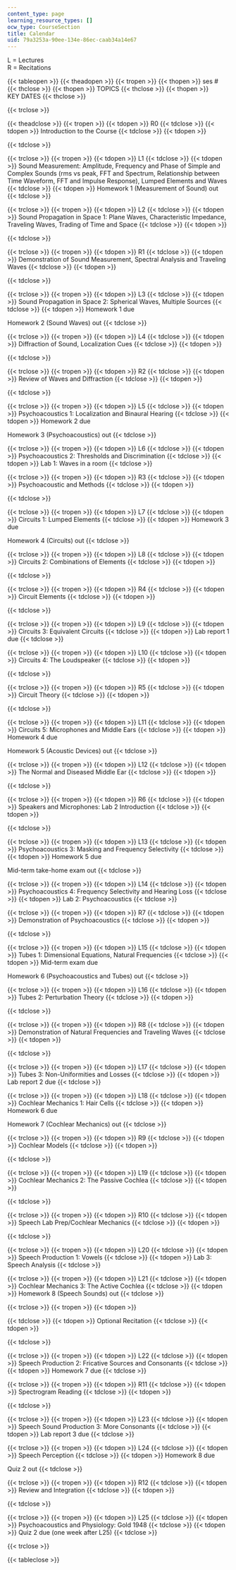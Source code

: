 ```yaml
---
content_type: page
learning_resource_types: []
ocw_type: CourseSection
title: Calendar
uid: 79a3253a-90ee-134e-86ec-caab34a14e67
---
```


L = Lectures  
R = Recitations

{{< tableopen >}}
{{< theadopen >}}
{{< tropen >}}
{{< thopen >}}
ses #
{{< thclose >}}
{{< thopen >}}
TOPICS
{{< thclose >}}
{{< thopen >}}
KEY DATES
{{< thclose >}}

{{< trclose >}}

{{< theadclose >}}
{{< tropen >}}
{{< tdopen >}}
R0
{{< tdclose >}}
{{< tdopen >}}
Introduction to the Course
{{< tdclose >}}
{{< tdopen >}}

{{< tdclose >}}

{{< trclose >}}
{{< tropen >}}
{{< tdopen >}}
L1
{{< tdclose >}}
{{< tdopen >}}
Sound Measurement: Amplitude, Frequency and Phase of Simple and Complex Sounds (rms vs peak, FFT and Spectrum, Relationship between Time Waveform, FFT and Impulse Response), Lumped Elements and Waves
{{< tdclose >}}
{{< tdopen >}}
Homework 1 (Measurement of Sound) out 
{{< tdclose >}}

{{< trclose >}}
{{< tropen >}}
{{< tdopen >}}
L2
{{< tdclose >}}
{{< tdopen >}}
Sound Propagation in Space 1: Plane Waves, Characteristic Impedance, Traveling Waves, Trading of Time and Space
{{< tdclose >}}
{{< tdopen >}}

{{< tdclose >}}

{{< trclose >}}
{{< tropen >}}
{{< tdopen >}}
R1
{{< tdclose >}}
{{< tdopen >}}
Demonstration of Sound Measurement, Spectral Analysis and Traveling Waves
{{< tdclose >}}
{{< tdopen >}}

{{< tdclose >}}

{{< trclose >}}
{{< tropen >}}
{{< tdopen >}}
L3
{{< tdclose >}}
{{< tdopen >}}
Sound Propagation in Space 2: Spherical Waves, Multiple Sources
{{< tdclose >}}
{{< tdopen >}}
Homework 1 due  
  
Homework 2 (Sound Waves) out
{{< tdclose >}}

{{< trclose >}}
{{< tropen >}}
{{< tdopen >}}
L4
{{< tdclose >}}
{{< tdopen >}}
Diffraction of Sound, Localization Cues
{{< tdclose >}}
{{< tdopen >}}

{{< tdclose >}}

{{< trclose >}}
{{< tropen >}}
{{< tdopen >}}
R2
{{< tdclose >}}
{{< tdopen >}}
Review of Waves and Diffraction
{{< tdclose >}}
{{< tdopen >}}

{{< tdclose >}}

{{< trclose >}}
{{< tropen >}}
{{< tdopen >}}
L5
{{< tdclose >}}
{{< tdopen >}}
Psychoacoustics 1: Localization and Binaural Hearing
{{< tdclose >}}
{{< tdopen >}}
Homework 2 due  
  
Homework 3 (Psychoacoustics) out
{{< tdclose >}}

{{< trclose >}}
{{< tropen >}}
{{< tdopen >}}
L6
{{< tdclose >}}
{{< tdopen >}}
Psychoacoustics 2: Thresholds and Discrimination
{{< tdclose >}}
{{< tdopen >}}
Lab 1: Waves in a room
{{< tdclose >}}

{{< trclose >}}
{{< tropen >}}
{{< tdopen >}}
R3
{{< tdclose >}}
{{< tdopen >}}
Psychoacoustic and Methods
{{< tdclose >}}
{{< tdopen >}}

{{< tdclose >}}

{{< trclose >}}
{{< tropen >}}
{{< tdopen >}}
L7
{{< tdclose >}}
{{< tdopen >}}
Circuits 1: Lumped Elements
{{< tdclose >}}
{{< tdopen >}}
Homework 3 due  
  
Homework 4 (Circuits) out
{{< tdclose >}}

{{< trclose >}}
{{< tropen >}}
{{< tdopen >}}
L8
{{< tdclose >}}
{{< tdopen >}}
Circuits 2: Combinations of Elements
{{< tdclose >}}
{{< tdopen >}}

{{< tdclose >}}

{{< trclose >}}
{{< tropen >}}
{{< tdopen >}}
R4
{{< tdclose >}}
{{< tdopen >}}
Circuit Elements
{{< tdclose >}}
{{< tdopen >}}

{{< tdclose >}}

{{< trclose >}}
{{< tropen >}}
{{< tdopen >}}
L9
{{< tdclose >}}
{{< tdopen >}}
Circuits 3: Equivalent Circuits
{{< tdclose >}}
{{< tdopen >}}
Lab report 1 due
{{< tdclose >}}

{{< trclose >}}
{{< tropen >}}
{{< tdopen >}}
L10
{{< tdclose >}}
{{< tdopen >}}
Circuits 4: The Loudspeaker
{{< tdclose >}}
{{< tdopen >}}

{{< tdclose >}}

{{< trclose >}}
{{< tropen >}}
{{< tdopen >}}
R5
{{< tdclose >}}
{{< tdopen >}}
Circuit Theory
{{< tdclose >}}
{{< tdopen >}}

{{< tdclose >}}

{{< trclose >}}
{{< tropen >}}
{{< tdopen >}}
L11
{{< tdclose >}}
{{< tdopen >}}
Circuits 5: Microphones and Middle Ears
{{< tdclose >}}
{{< tdopen >}}
Homework 4 due  
  
Homework 5 (Acoustic Devices) out
{{< tdclose >}}

{{< trclose >}}
{{< tropen >}}
{{< tdopen >}}
L12
{{< tdclose >}}
{{< tdopen >}}
The Normal and Diseased Middle Ear
{{< tdclose >}}
{{< tdopen >}}

{{< tdclose >}}

{{< trclose >}}
{{< tropen >}}
{{< tdopen >}}
R6
{{< tdclose >}}
{{< tdopen >}}
Speakers and Microphones: Lab 2 Introduction
{{< tdclose >}}
{{< tdopen >}}

{{< tdclose >}}

{{< trclose >}}
{{< tropen >}}
{{< tdopen >}}
L13
{{< tdclose >}}
{{< tdopen >}}
Psychoacoustics 3: Masking and Frequency Selectivity
{{< tdclose >}}
{{< tdopen >}}
Homework 5 due  
  
Mid-term take-home exam out
{{< tdclose >}}

{{< trclose >}}
{{< tropen >}}
{{< tdopen >}}
L14
{{< tdclose >}}
{{< tdopen >}}
Psychoacoustics 4: Frequency Selectivity and Hearing Loss
{{< tdclose >}}
{{< tdopen >}}
Lab 2: Psychoacoustics
{{< tdclose >}}

{{< trclose >}}
{{< tropen >}}
{{< tdopen >}}
R7
{{< tdclose >}}
{{< tdopen >}}
Demonstration of Psychoacoustics
{{< tdclose >}}
{{< tdopen >}}

{{< tdclose >}}

{{< trclose >}}
{{< tropen >}}
{{< tdopen >}}
L15
{{< tdclose >}}
{{< tdopen >}}
Tubes 1: Dimensional Equations, Natural Frequencies
{{< tdclose >}}
{{< tdopen >}}
Mid-term exam due  
  
Homework 6 (Psychoacoustics and Tubes) out
{{< tdclose >}}

{{< trclose >}}
{{< tropen >}}
{{< tdopen >}}
L16
{{< tdclose >}}
{{< tdopen >}}
Tubes 2: Perturbation Theory
{{< tdclose >}}
{{< tdopen >}}

{{< tdclose >}}

{{< trclose >}}
{{< tropen >}}
{{< tdopen >}}
R8
{{< tdclose >}}
{{< tdopen >}}
Demonstration of Natural Frequencies and Traveling Waves
{{< tdclose >}}
{{< tdopen >}}

{{< tdclose >}}

{{< trclose >}}
{{< tropen >}}
{{< tdopen >}}
L17
{{< tdclose >}}
{{< tdopen >}}
Tubes 3: Non-Uniformities and Losses
{{< tdclose >}}
{{< tdopen >}}
Lab report 2 due
{{< tdclose >}}

{{< trclose >}}
{{< tropen >}}
{{< tdopen >}}
L18
{{< tdclose >}}
{{< tdopen >}}
Cochlear Mechanics 1: Hair Cells
{{< tdclose >}}
{{< tdopen >}}
Homework 6 due  
  
Homework 7 (Cochlear Mechanics) out
{{< tdclose >}}

{{< trclose >}}
{{< tropen >}}
{{< tdopen >}}
R9
{{< tdclose >}}
{{< tdopen >}}
Cochlear Models
{{< tdclose >}}
{{< tdopen >}}

{{< tdclose >}}

{{< trclose >}}
{{< tropen >}}
{{< tdopen >}}
L19
{{< tdclose >}}
{{< tdopen >}}
Cochlear Mechanics 2: The Passive Cochlea
{{< tdclose >}}
{{< tdopen >}}

{{< tdclose >}}

{{< trclose >}}
{{< tropen >}}
{{< tdopen >}}
R10
{{< tdclose >}}
{{< tdopen >}}
Speech Lab Prep/Cochlear Mechanics
{{< tdclose >}}
{{< tdopen >}}

{{< tdclose >}}

{{< trclose >}}
{{< tropen >}}
{{< tdopen >}}
L20
{{< tdclose >}}
{{< tdopen >}}
Speech Production 1: Vowels
{{< tdclose >}}
{{< tdopen >}}
Lab 3: Speech Analysis
{{< tdclose >}}

{{< trclose >}}
{{< tropen >}}
{{< tdopen >}}
L21
{{< tdclose >}}
{{< tdopen >}}
Cochlear Mechanics 3: The Active Cochlea
{{< tdclose >}}
{{< tdopen >}}
Homework 8 (Speech Sounds) out
{{< tdclose >}}

{{< trclose >}}
{{< tropen >}}
{{< tdopen >}}

{{< tdclose >}}
{{< tdopen >}}
Optional Recitation
{{< tdclose >}}
{{< tdopen >}}

{{< tdclose >}}

{{< trclose >}}
{{< tropen >}}
{{< tdopen >}}
L22
{{< tdclose >}}
{{< tdopen >}}
Speech Production 2: Fricative Sources and Consonants
{{< tdclose >}}
{{< tdopen >}}
Homework 7 due
{{< tdclose >}}

{{< trclose >}}
{{< tropen >}}
{{< tdopen >}}
R11
{{< tdclose >}}
{{< tdopen >}}
Spectrogram Reading
{{< tdclose >}}
{{< tdopen >}}

{{< tdclose >}}

{{< trclose >}}
{{< tropen >}}
{{< tdopen >}}
L23
{{< tdclose >}}
{{< tdopen >}}
Speech Sound Production 3: More Consonants
{{< tdclose >}}
{{< tdopen >}}
Lab report 3 due
{{< tdclose >}}

{{< trclose >}}
{{< tropen >}}
{{< tdopen >}}
L24
{{< tdclose >}}
{{< tdopen >}}
Speech Perception
{{< tdclose >}}
{{< tdopen >}}
Homework 8 due  
  
Quiz 2 out
{{< tdclose >}}

{{< trclose >}}
{{< tropen >}}
{{< tdopen >}}
R12
{{< tdclose >}}
{{< tdopen >}}
Review and Integration
{{< tdclose >}}
{{< tdopen >}}

{{< tdclose >}}

{{< trclose >}}
{{< tropen >}}
{{< tdopen >}}
L25
{{< tdclose >}}
{{< tdopen >}}
Psychoacoustics and Physiology: Gold 1948
{{< tdclose >}}
{{< tdopen >}}
Quiz 2 due (one week after L25)
{{< tdclose >}}

{{< trclose >}}

{{< tableclose >}}